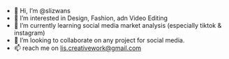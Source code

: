 - 👋 Hi, I’m @slizwans
- 👀 I’m interested in Design, Fashion, adn Video Editing
- 🌱 I’m currently learning social media market analysis (especially tiktok & instagram)
- 💞️ I’m looking to collaborate on any project for social media.
- 📫 reach me on lis.creativework@gmail.com

<!---
slizwans/slizwans is a ✨ special ✨ repository because its `README.md` (this file) appears on your GitHub profile.
You can click the Preview link to take a look at your changes.
--->
